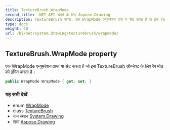```yaml
---
title: TextureBrush.WrapMode
second_title: .NET API संदर्भ के लिए Aspose.Drawing
description: TextureBrush संपत्त. एक WrapMode एन्यूमरेशन प्रप्त य सेट करत है ज इस TextureBrush ऑब्जेक्ट के लए रैप मड क इंगत करत है
type: docs
weight: 40
url: /hi/net/system.drawing/texturebrush/wrapmode/
---
```

## TextureBrush.WrapMode property

एक WrapMode एन्यूमरेशन प्राप्त या सेट करता है जो इस TextureBrush ऑब्जेक्ट के लिए रैप मोड को इंगित करता है।

```csharp
public WrapMode WrapMode { get; set; }
```

### यह सभी देखें

* enum [WrapMode](../../../system.drawing.drawing2d/wrapmode/)
* class [TextureBrush](../)
* नाम स्थान [System.Drawing](../../texturebrush/)
* सभा [Aspose.Drawing](../../../)


